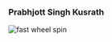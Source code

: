 ### Prabhjott Singh Kusrath
![fast wheel spin](https://user-images.githubusercontent.com/92236900/182669235-1d4f8991-c14e-4c86-9a3e-06c2ed585ba4.gif)

<!--
**PrabhjottSK/PrabhjottSK** is a ✨ _special_ ✨ repository because its `README.md` (this file) appears on your GitHub profile.

Here are some ideas to get you started:

- 🔭 I’m currently working on ...
- 🌱 I’m currently learning ...
- 👯 I’m looking to collaborate on ...
- 🤔 I’m looking for help with ...
- 💬 Ask me about ...
- 📫 How to reach me: ...
- 😄 Pronouns: ...
- ⚡ Fun fact: ...
-->
